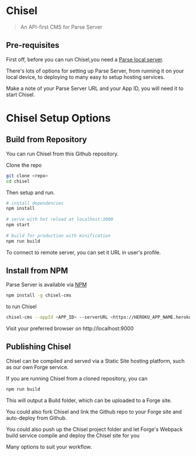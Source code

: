 Chisel
=====================

> An API-first CMS for Parse Server

## Pre-requisites

First off, before you can run Chisel,you need a [Parse local server](https://github.com/beachio/chisel-parse-server).

There's lots of options for setting up Parse Server, from running it on your local device, to deploying to many easy to setup hosting services.

Make a note of your Parse Server URL and your App ID, you will need it to start Chisel.

# Chisel Setup Options

## Build from Repository

You can run Chisel from this Github repository.

Clone the repo

```bash
git clone <repo>
cd chisel
```

Then setup and run.

``` bash
# install dependencies
npm install
 
# serve with hot reload at localhost:3000
npm start
 
# build for production with minification
npm run build
```

To connect to remote server, you can set it URL in user's profile.

## Install from NPM

Parse Server is available via [NPM](https://www.npmjs.com/package/chisel-cms)

``` bash 
npm install -g chisel-cms
```

to run Chisel

``` bash
chisel-cms --appId <APP_ID> --serverURL <https://HEROKU_APP_NAME.herokuapp.com/parse>
```
Visit your preferred browser on http://localhost:9000

## Publishing Chisel

Chisel can be compiled and served via a Static Site hosting platform, such as our own Forge service.

If you are running Chisel from a cloned repository, you can 

``` bash
npm run build
```

This will output a Build folder, which can be uploaded to a Forge site.

You could also fork Chisel and link the Github repo to your Forge site and auto-deploy from Github.

You could also push up the Chisel project folder and let Forge's Webpack build service compile and deploy the Chisel site for you

Many options to suit your workflow.
